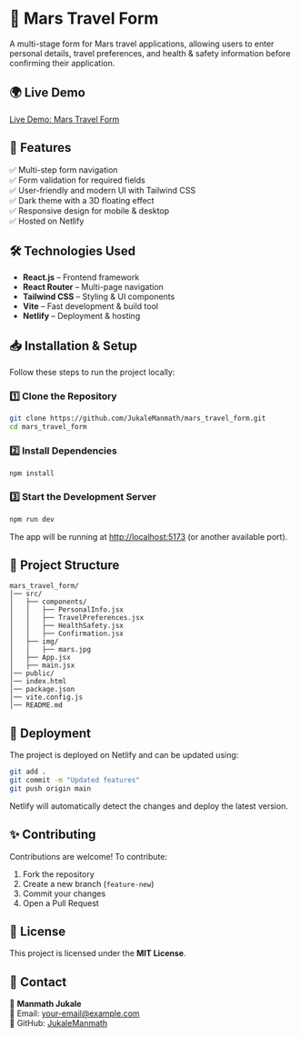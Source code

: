 # 🚀 Mars Travel Form

A multi-stage form for Mars travel applications, allowing users to enter personal details, travel preferences, and health & safety information before confirming their application.

## 🌍 Live Demo
[Live Demo: Mars Travel Form](https://your-netlify-link.netlify.app)

## 📌 Features

✅ Multi-step form navigation  
✅ Form validation for required fields  
✅ User-friendly and modern UI with Tailwind CSS  
✅ Dark theme with a 3D floating effect  
✅ Responsive design for mobile & desktop  
✅ Hosted on Netlify  

## 🛠 Technologies Used

- **React.js** – Frontend framework  
- **React Router** – Multi-page navigation  
- **Tailwind CSS** – Styling & UI components  
- **Vite** – Fast development & build tool  
- **Netlify** – Deployment & hosting  

## 📥 Installation & Setup

Follow these steps to run the project locally:

### 1️⃣ Clone the Repository
```sh
git clone https://github.com/JukaleManmath/mars_travel_form.git
cd mars_travel_form
```

### 2️⃣ Install Dependencies
```sh
npm install
```

### 3️⃣ Start the Development Server
```sh
npm run dev
```
The app will be running at [http://localhost:5173](http://localhost:5173) (or another available port).

## 📂 Project Structure

```
mars_travel_form/
│── src/
│   ├── components/
│   │   ├── PersonalInfo.jsx
│   │   ├── TravelPreferences.jsx
│   │   ├── HealthSafety.jsx
│   │   ├── Confirmation.jsx
│   ├── img/
│   │   ├── mars.jpg   
│   ├── App.jsx
│   ├── main.jsx
│── public/
│── index.html
│── package.json
│── vite.config.js
│── README.md
```

## 🚀 Deployment

The project is deployed on Netlify and can be updated using:

```sh
git add .
git commit -m "Updated features"
git push origin main
```

Netlify will automatically detect the changes and deploy the latest version.

## ✨ Contributing

Contributions are welcome! To contribute:

1. Fork the repository
2. Create a new branch (`feature-new`)
3. Commit your changes
4. Open a Pull Request

## 📜 License

This project is licensed under the **MIT License**.

## 📩 Contact

👤 **Manmath Jukale**  
📧 Email: [your-email@example.com](mailto:your-email@example.com)  
🔗 GitHub: [JukaleManmath](https://github.com/JukaleManmath)  
